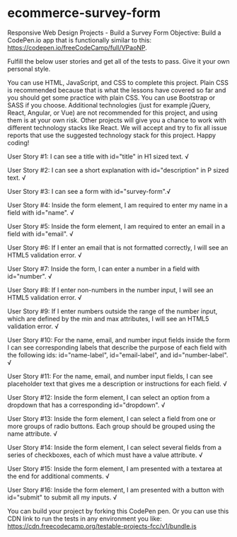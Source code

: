 # ecommerce-survey-form

Responsive Web Design Projects - Build a Survey Form
Objective: Build a CodePen.io app that is functionally similar to this: https://codepen.io/freeCodeCamp/full/VPaoNP.

Fulfill the below user stories and get all of the tests to pass. Give it your own personal style.

You can use HTML, JavaScript, and CSS to complete this project. Plain CSS is recommended because that is what the lessons have covered so far and you should get some practice with plain CSS. You can use Bootstrap or SASS if you choose. Additional technologies (just for example jQuery, React, Angular, or Vue) are not recommended for this project, and using them is at your own risk. Other projects will give you a chance to work with different technology stacks like React. We will accept and try to fix all issue reports that use the suggested technology stack for this project. Happy coding!

User Story #1: I can see a title with id="title" in H1 sized text. √

User Story #2: I can see a short explanation with id="description" in P sized text. √

User Story #3: I can see a form with id="survey-form".√

User Story #4: Inside the form element, I am required to enter my name in a field with id="name". √

User Story #5: Inside the form element, I am required to enter an email in a field with id="email". √

User Story #6: If I enter an email that is not formatted correctly, I will see an HTML5 validation error. √

User Story #7: Inside the form, I can enter a number in a field with id="number". √

User Story #8: If I enter non-numbers in the number input, I will see an HTML5 validation error. √

User Story #9: If I enter numbers outside the range of the number input, which are defined by the min and max attributes, I will see an HTML5 validation error. √

User Story #10: For the name, email, and number input fields inside the form I can see corresponding labels that describe the purpose of each field with the following ids: id="name-label", id="email-label", and id="number-label". √

User Story #11: For the name, email, and number input fields, I can see placeholder text that gives me a description or instructions for each field. √

User Story #12: Inside the form element, I can select an option from a dropdown that has a corresponding id="dropdown". √

User Story #13: Inside the form element, I can select a field from one or more groups of radio buttons. Each group should be grouped using the name attribute. √

User Story #14: Inside the form element, I can select several fields from a series of checkboxes, each of which must have a value attribute. √

User Story #15: Inside the form element, I am presented with a textarea at the end for additional comments. √

User Story #16: Inside the form element, I am presented with a button with id="submit" to submit all my inputs. √

You can build your project by forking this CodePen pen. Or you can use this CDN link to run the tests in any environment you like: https://cdn.freecodecamp.org/testable-projects-fcc/v1/bundle.js

